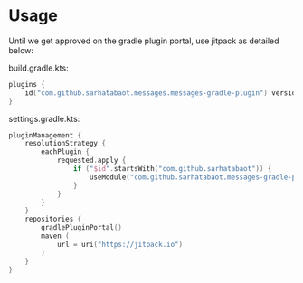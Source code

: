 # Usage

Until we get approved on the gradle plugin portal, use jitpack as detailed below:


build.gradle.kts:
```kotlin
plugins {
    id("com.github.sarhatabaot.messages.messages-gradle-plugin") version "1.0.4"
}
```
settings.gradle.kts: 
```kotlin
pluginManagement {
    resolutionStrategy {
        eachPlugin {
            requested.apply {
                if ("$id".startsWith("com.github.sarhatabaot")) {
                    useModule("com.github.sarhatabaot.messages-gradle-plugin:com.github.sarhatabaot.messages.gradle.plugin:$version")
                }
            }
        }
    }
    repositories {
        gradlePluginPortal()
        maven (
            url = uri("https://jitpack.io")
        )
    }
}
```
